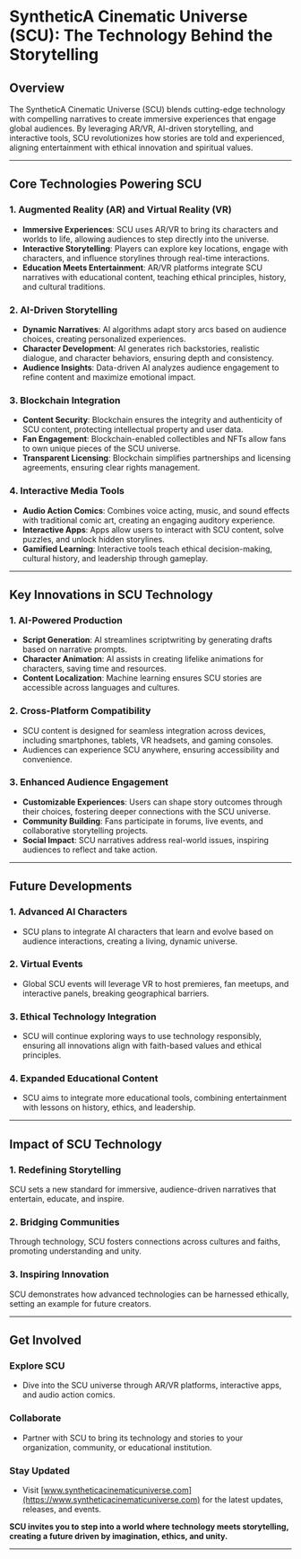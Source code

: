 # **SyntheticA Cinematic Universe (SCU): The Technology Behind the Storytelling**

## **Overview**

The SyntheticA Cinematic Universe (SCU) blends cutting-edge technology with compelling narratives to create immersive experiences that engage global audiences. By leveraging AR/VR, AI-driven storytelling, and interactive tools, SCU revolutionizes how stories are told and experienced, aligning entertainment with ethical innovation and spiritual values.

---

## **Core Technologies Powering SCU**

### **1. Augmented Reality (AR) and Virtual Reality (VR)**
- **Immersive Experiences**: SCU uses AR/VR to bring its characters and worlds to life, allowing audiences to step directly into the universe.
- **Interactive Storytelling**: Players can explore key locations, engage with characters, and influence storylines through real-time interactions.
- **Education Meets Entertainment**: AR/VR platforms integrate SCU narratives with educational content, teaching ethical principles, history, and cultural traditions.

### **2. AI-Driven Storytelling**
- **Dynamic Narratives**: AI algorithms adapt story arcs based on audience choices, creating personalized experiences.
- **Character Development**: AI generates rich backstories, realistic dialogue, and character behaviors, ensuring depth and consistency.
- **Audience Insights**: Data-driven AI analyzes audience engagement to refine content and maximize emotional impact.

### **3. Blockchain Integration**
- **Content Security**: Blockchain ensures the integrity and authenticity of SCU content, protecting intellectual property and user data.
- **Fan Engagement**: Blockchain-enabled collectibles and NFTs allow fans to own unique pieces of the SCU universe.
- **Transparent Licensing**: Blockchain simplifies partnerships and licensing agreements, ensuring clear rights management.

### **4. Interactive Media Tools**
- **Audio Action Comics**: Combines voice acting, music, and sound effects with traditional comic art, creating an engaging auditory experience.
- **Interactive Apps**: Apps allow users to interact with SCU content, solve puzzles, and unlock hidden storylines.
- **Gamified Learning**: Interactive tools teach ethical decision-making, cultural history, and leadership through gameplay.

---

## **Key Innovations in SCU Technology**

### **1. AI-Powered Production**
- **Script Generation**: AI streamlines scriptwriting by generating drafts based on narrative prompts.
- **Character Animation**: AI assists in creating lifelike animations for characters, saving time and resources.
- **Content Localization**: Machine learning ensures SCU stories are accessible across languages and cultures.

### **2. Cross-Platform Compatibility**
- SCU content is designed for seamless integration across devices, including smartphones, tablets, VR headsets, and gaming consoles.
- Audiences can experience SCU anywhere, ensuring accessibility and convenience.

### **3. Enhanced Audience Engagement**
- **Customizable Experiences**: Users can shape story outcomes through their choices, fostering deeper connections with the SCU universe.
- **Community Building**: Fans participate in forums, live events, and collaborative storytelling projects.
- **Social Impact**: SCU narratives address real-world issues, inspiring audiences to reflect and take action.

---

## **Future Developments**

### **1. Advanced AI Characters**
- SCU plans to integrate AI characters that learn and evolve based on audience interactions, creating a living, dynamic universe.

### **2. Virtual Events**
- Global SCU events will leverage VR to host premieres, fan meetups, and interactive panels, breaking geographical barriers.

### **3. Ethical Technology Integration**
- SCU will continue exploring ways to use technology responsibly, ensuring all innovations align with faith-based values and ethical principles.

### **4. Expanded Educational Content**
- SCU aims to integrate more educational tools, combining entertainment with lessons on history, ethics, and leadership.

---

## **Impact of SCU Technology**

### **1. Redefining Storytelling**
SCU sets a new standard for immersive, audience-driven narratives that entertain, educate, and inspire.

### **2. Bridging Communities**
Through technology, SCU fosters connections across cultures and faiths, promoting understanding and unity.

### **3. Inspiring Innovation**
SCU demonstrates how advanced technologies can be harnessed ethically, setting an example for future creators.

---

## **Get Involved**

### **Explore SCU**
- Dive into the SCU universe through AR/VR platforms, interactive apps, and audio action comics.

### **Collaborate**
- Partner with SCU to bring its technology and stories to your organization, community, or educational institution.

### **Stay Updated**
- Visit [www.syntheticacinematicuniverse.com](https://www.syntheticacinematicuniverse.com) for the latest updates, releases, and events.

**SCU invites you to step into a world where technology meets storytelling, creating a future driven by imagination, ethics, and unity.**

---
